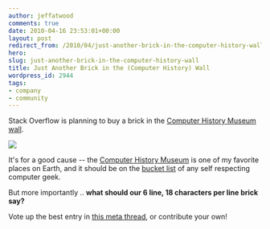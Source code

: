 ```yaml
---
author: jeffatwood
comments: true
date: 2010-04-16 23:53:01+00:00
layout: post
redirect_from: /2010/04/just-another-brick-in-the-computer-history-wall
hero:
slug: just-another-brick-in-the-computer-history-wall
title: Just Another Brick in the (Computer History) Wall
wordpress_id: 2944
tags:
- company
- community
---
```



Stack Overflow is planning to buy a brick in the [Computer History Museum wall](http://www.computerhistory.org/contribute/impression/).



[![](https://i.stack.imgur.com/tdHuw.jpg)](http://www.computerhistory.org/)



It's for a good cause  -- the [Computer History Museum](http://www.computerhistory.org/) is one of my favorite places on Earth, and it should be on the [bucket list](http://en.wikipedia.org/wiki/The_Bucket_List) of any self respecting computer geek.



But more importantly .. **what should our 6 line, 18 characters per line brick say?**



Vote up the best entry in [this meta thread](http://meta.stackoverflow.com/questions/46920/a-stack-overflow-brick-in-the-computer-history-museum-wall), or contribute your own!

